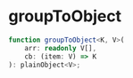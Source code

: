 # groupToObject

```ts
function groupToObject<K, V>(
    arr: readonly V[],
    cb: (item: V) => K
): plainObject<V>;
```
